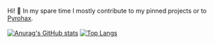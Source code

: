 Hi! 👋
In my spare time I mostly contribute to my pinned projects or to [Pyrohax](https://github.com/Pyrohax).
<br />
<br />
[![Anurag's GitHub stats](https://github-readme-stats.vercel.app/api?username=jasperdrescher&show_icons=true&count_private=true&hide=contribs)](https://github.com/jasperdrescher/)
[![Top Langs](https://github-readme-stats.vercel.app/api/top-langs/?username=jasperdrescher&layout=compact)](https://github.com/jasperdrescher/)
